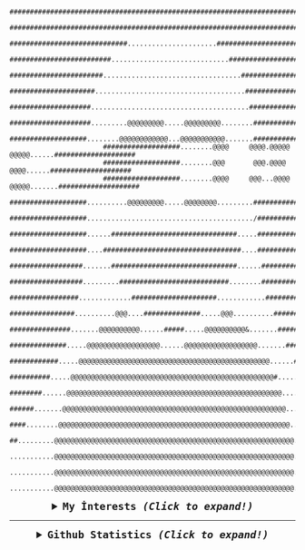                            ################################################################################
                           ################################################################################
                           #############################......................#############################
                           #########################.............................##########################
                           #######################..................................#######################
                           #####################.....................................######################
                           ####################.......................................#####################
                           ####################.........@@@@@@@@@.....@@@@@@@@@........####################
                           ###################........@@@@@@@@@@@@...@@@@@@@@@@@.......####################
                           ###################........@@@@     @@@@.@@@@@   @@@@@......####################
                           ###################........@@@       @@@.@@@@     @@@@......####################
                           ###################........@@@@     @@@...@@@@  @@@@@.......####################
                           ###################..........@@@@@@@@@.....@@@@@@@@.........####################
                           ###################........................................./###################
                           ###################......###############################.....###################
                           ###################....##################################....###################
                           ##################.......###############################......##################
                           ##################.........###########################........##################
                           #################.............#####################............#################
                           ################..........@@@....##############.....@@@..........###############
                           ###############.......@@@@@@@@@@......#####.....@@@@@@@@@@&.......##############
                           ##############.....@@@@@@@@@@@@@@@@@@......@@@@@@@@@@@@@@@@@@.......############
                           ############.....@@@@@@@@@@@@@@@@@@@@@@@@@@@@@@@@@@@@@@@@@@@@@@@......##########
                           ##########.....@@@@@@@@@@@@@@@@@@@@@@@@@@@@@@@@@@@@@@@@@@@@@@@@@@#......########
                           ########......@@@@@@@@@@@@@@@@@@@@@@@@@@@@@@@@@@@@@@@@@@@@@@@@@@@@@.......######
                           ######.......@@@@@@@@@@@@@@@@@@@@@@@@@@@@@@@@@@@@@@@@@@@@@@@@@@@@@@@........####
                           ####........@@@@@@@@@@@@@@@@@@@@@@@@@@@@@@@@@@@@@@@@@@@@@@@@@@@@@@@@@.........##
                           ##.........@@@@@@@@@@@@@@@@@@@@@@@@@@@@@@@@@@@@@@@@@@@@@@@@@@@@@@@@@@@..........
                           ...........@@@@@@@@@@@@@@@@@@@@@@@@@@@@@@@@@@@@@@@@@@@@@@@@@@@@@@@@@@@..........
                           ...........@@@@@@@@@@@@@@@@@@@@@@@@@@@@@@@@@@@@@@@@@@@@@@@@@@@@@@@@@@@..........
                           ...........@@@@@@@@@@@@@@@@@@@@@@@@@@@@@@@@@@@@@@@@@@@@@@@@@@@@@@@@@@@..........
     
     
     
     
     
<samp>
  


  <details align="center">
    <summary style="font-weight: bold; font-size: 18px">
      <b>My İnterests</b>
      <i>(Click to expand!)</i>
    </summary>

  ![Debian](https://img.shields.io/badge/debian-cD1?style=for-the-badge&logo=debian&logoColor=EF7F1A&color=2B2A29)
  ![KDE](https://img.shields.io/badge/kde-cD1?style=for-the-badge&logo=kde&logoColor=EF7F1A&color=2B2A29)
  ![Python](https://img.shields.io/badge/python-cD1?style=for-the-badge&logo=python&logoColor=EF7F1A&color=2B2A29)
  ![Flask](https://img.shields.io/badge/flask-cD1?style=for-the-badge&logo=flask&logoColor=EF7F1A&color=2B2A29)
  ![Scrapy](https://img.shields.io/badge/scrapy-cD1?style=for-the-badge&logo=python&logoColor=EF7F1A&color=2B2A29)
  ![Pandas](https://img.shields.io/badge/pandas-cD1?style=for-the-badge&logo=pandas&logoColor=EF7F1A&color=2B2A29)
  ![Pyrogram](https://img.shields.io/badge/pyrogram-cD1?style=for-the-badge&logo=python&logoColor=EF7F1A&color=2B2A29)
  ![HTML5](https://img.shields.io/badge/html5-cD1?style=for-the-badge&logo=html5&logoColor=EF7F1A&color=2B2A29)
  ![CSS3](https://img.shields.io/badge/css3-cD1?style=for-the-badge&logo=css3&logoColor=EF7F1A&color=2B2A29)
  ![JavaScript](https://img.shields.io/badge/javascript-cD1?style=for-the-badge&logo=javascript&logoColor=EF7F1A&color=2B2A29)
  ![jQuery](https://img.shields.io/badge/jquery-cD1?style=for-the-badge&logo=jquery&logoColor=EF7F1A&color=2B2A29)
  </details>



  ---

  <details align="center">
    <summary style="font-weight: bold; font-size: 18px">
      <b>Github Statistics</b>
      <i>(Click to expand!)</i>
    </summary>

  ![Neo's Github Stats](https://github-readme-stats.vercel.app/api?username=neoeduardo&show_icons=true&bg_color=2B2A29&icon_color=EF7F1A&text_color=FFF&title_color=EF7F1A)
  ![Neo's Most Used Languages](https://github-readme-stats.vercel.app/api/top-langs/?username=neoeduardo&layout=compact&bg_color=2B2A29&text_color=FFF&title_color=EF7F1A)

  </details>
</samp>
